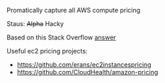 Promatically capture all AWS compute pricing

Staus: ~~Alpha~~ Hacky

Based on this Stack Overflow [answer](http://stackoverflow.com/a/7334197)

Useful ec2 pricing projects:

* https://github.com/erans/ec2instancespricing
* https://github.com/CloudHealth/amazon-pricing
